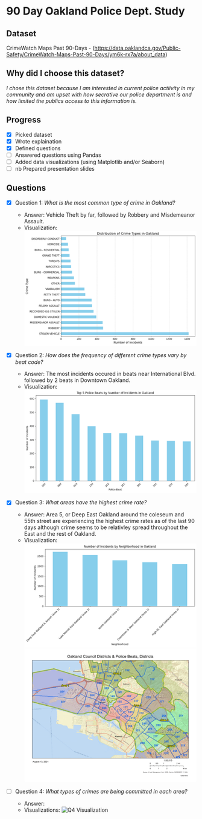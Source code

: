 # 90 Day Oakland Police Dept. Study

## Dataset
CrimeWatch Maps Past 90-Days - (https://data.oaklandca.gov/Public-Safety/CrimeWatch-Maps-Past-90-Days/ym6k-rx7a/about_data)

## Why did I choose this dataset?

*I chose this dataset because I am interested in current police actiivity in my community and am upset with how secrative our police department is and how limited the publics access to this information is.*

## Progress
- [x] Picked dataset
- [x] Wrote explaination
- [x] Defined questions
- [ ] Answered questions using Pandas
- [ ] Added data visualizations (using Matplotlib and/or Seaborn)
- [ ] nb Prepared presentation slides

## Questions
- [x] Question 1: *What is the most common type of crime in Oakland?*
  - Answer: Vehicle Theft by far, followed by Robbery and Misdemeanor Assault.
  - Visualization: ![Q1 Visualization](visualizations/crime-type-dist.png)

- [x] Question 2: *How does the frequency of different crime types vary by beat code?*
  - Answer: The most incidents occured in beats near International Blvd. followed by 2 beats in Downtown Oakland.
  - Visualization: ![Q2 Visualization](visualizations/crime-beat-dist.png)

- [x] Question 3: *What areas have the highest crime rate?*
  - Answer: Area 5, or Deep East Oakland around the coleseum and 55th street are experiencing the highest crime rates as of the last 90 days although crime seems to be relativley spread throughout the East and the rest of Oakland.
  - Visualization: ![Q3 Visualization](visualizations/incidents_by_neighborhood.png)![Crime by Area](images/OPD_beat_mid.png)

- [ ] Question 4: *What types of crimes are being committed in each area?*
  - Answer: 
  - Visualizations: ![Q4 Visualization]()

